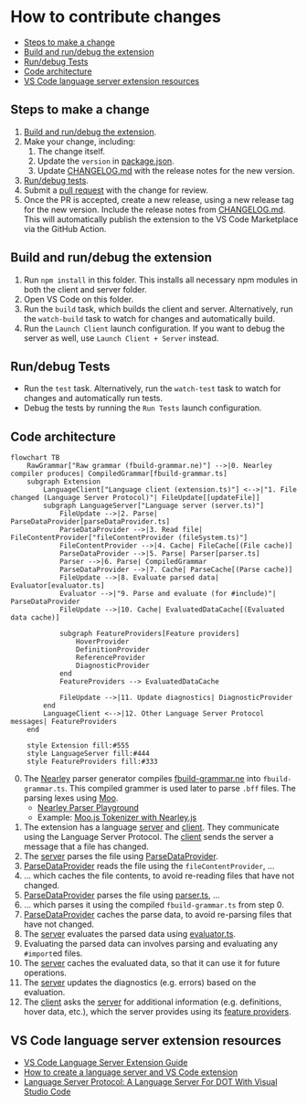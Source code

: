 # How to contribute changes

* [Steps to make a change](#steps-to-make-a-change)
* [Build and run/debug the extension](#build-and-rundebug-the-extension)
* [Run/debug Tests](#rundebug-tests)
* [Code architecture](#code-architecture)
* [VS Code language server extension resources](#vs-code-language-server-extension-resources)

## Steps to make a change

1. [Build and run/debug the extension](#build-and-rundebug-the-extension).
2. Make your change, including:
    1. The change itself.
    2. Update the `version` in [package.json](package.json).
    3. Update [CHANGELOG.md](CHANGELOG.md) with the release notes for the new version.
3. [Run/debug tests](#rundebug-tests).
4. Submit a [pull request](https://github.com/harrisont/fastbuild-vscode/pulls) with the change for review.
5. Once the PR is accepted, create a new release, using a new release tag for the new version. Include the release notes from [CHANGELOG.md](CHANGELOG.md). This will automatically publish the extension to the VS Code Marketplace via the GitHub Action.

## Build and run/debug the extension

1. Run `npm install` in this folder. This installs all necessary npm modules in both the client and server folder.
2. Open VS Code on this folder.
3. Run the `build` task, which builds the client and server. Alternatively, run the `watch-build` task to watch for changes and automatically build.
4. Run the `Launch Client` launch configuration. If you want to debug the server as well, use `Launch Client + Server` instead.

## Run/debug Tests

* Run the `test` task. Alternatively, run the `watch-test` task to watch for changes and automatically run tests.
* Debug the tests by running the `Run Tests` launch configuration.

## Code architecture

```mermaid
flowchart TB
    RawGrammar["Raw grammar (fbuild-grammar.ne)"] -->|0. Nearley compiler produces| CompiledGrammar[fbuild-grammar.ts]
    subgraph Extension
        LanguageClient["Language client (extension.ts)"] <-->|"1. File changed (Language Server Protocol)"| FileUpdate[[updateFile]]
        subgraph LanguageServer["Language server (server.ts)"]
            FileUpdate -->|2. Parse| ParseDataProvider[parseDataProvider.ts]
            ParseDataProvider -->|3. Read file| FileContentProvider["fileContentProvider (fileSystem.ts)"]
            FileContentProvider -->|4. Cache| FileCache[(File cache)]
            ParseDataProvider -->|5. Parse| Parser[parser.ts]
            Parser -->|6. Parse| CompiledGrammar
            ParseDataProvider -->|7. Cache| ParseCache[(Parse cache)]
            FileUpdate -->|8. Evaluate parsed data| Evaluator[evaluator.ts]
            Evaluator -->|"9. Parse and evaluate (for #include)"| ParseDataProvider
            FileUpdate -->|10. Cache| EvaluatedDataCache[(Evaluated data cache)]

            subgraph FeatureProviders[Feature providers]
                HoverProvider
                DefinitionProvider
                ReferenceProvider
                DiagnosticProvider
            end
            FeatureProviders --> EvaluatedDataCache

            FileUpdate -->|11. Update diagnostics| DiagnosticProvider
        end
        LanguageClient <-->|12. Other Language Server Protocol messages| FeatureProviders
    end

    style Extension fill:#555
    style LanguageServer fill:#444
    style FeatureProviders fill:#333
```

0. The [Nearley](https://nearley.js.org/) parser generator compiles [fbuild-grammar.ne](server/src/fbuild-grammar.ne) into `fbuild-grammar.ts`. This compiled grammer is used later to parse `.bff` files. The parsing lexes using [Moo](https://github.com/no-context/moo).
   * [Nearley Parser Playground](https://omrelli.ug/nearley-playground/)
   * Example: [Moo.js Tokenizer with Nearley.js](https://www.youtube.com/watch?v=GP91_duEmk8)
1. The extension has a language [server](server/src/server.ts) and [client](client/src/extension.ts). They communicate using the Language Server Protocol. The [client](client/src/extension.ts) sends the server a message that a file has changed.
2. The [server](server/src/server.ts) parses the file using [ParseDataProvider](server/src/parseDataProvider.ts).
3. [ParseDataProvider](server/src/parseDataProvider.ts) reads the file using the `fileContentProvider`, ...
4. ... which caches the file contents, to avoid re-reading files that have not changed.
5. [ParseDataProvider](server/src/parseDataProvider.ts) parses the file using [parser.ts](server/src/parser.ts), ...
6. ... which parses it using the compiled `fbuild-grammar.ts` from step 0.
7. [ParseDataProvider](server/src/parseDataProvider.ts) caches the parse data, to avoid re-parsing files that have not changed.
8. The [server](server/src/server.ts) evaluates the parsed data using [evaluator.ts](server/src/evaluator.ts).
9. Evaluating the parsed data can involves parsing and evaluating any `#import`ed files.
10. The [server](server/src/server.ts) caches the evaluated data, so that it can use it for future operations.
11. The [server](server/src/server.ts) updates the diagnostics (e.g. errors) based on the evaluation.
12. The [client](client/src/extension.ts) asks the [server](server/src/server.ts) for additional information (e.g. definitions, hover data, etc.), which the server provides using its [feature providers](server/src/features/).

## VS Code language server extension resources

* [VS Code Language Server Extension Guide](https://code.visualstudio.com/api/language-extensions/language-server-extension-guide)
* [How to create a language server and VS Code extension](https://github.com/donaldpipowitch/how-to-create-a-language-server-and-vscode-extension)
* [Language Server Protocol: A Language Server For DOT With Visual Studio Code](https://tomassetti.me/language-server-dot-visual-studio/)
